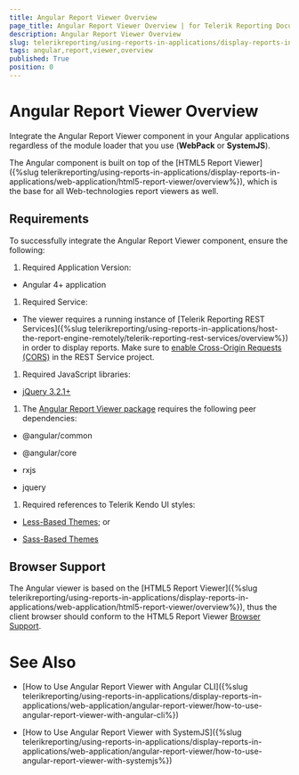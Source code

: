 ```yaml
---
title: Angular Report Viewer Overview
page_title: Angular Report Viewer Overview | for Telerik Reporting Documentation
description: Angular Report Viewer Overview
slug: telerikreporting/using-reports-in-applications/display-reports-in-applications/web-application/angular-report-viewer/angular-report-viewer-overview
tags: angular,report,viewer,overview
published: True
position: 0
---
```


# Angular Report Viewer Overview



Integrate the Angular Report Viewer component in your Angular applications regardless of the module loader that you use
        (__WebPack__ or __SystemJS__).
      

The Angular component is built on top of the
        [HTML5 Report Viewer]({%slug telerikreporting/using-reports-in-applications/display-reports-in-applications/web-application/html5-report-viewer/overview%}), which is the base for all Web-technologies report viewers as well.
      

## Requirements

To successfully integrate the Angular Report Viewer component, ensure the following:
        

1. Required Application Version:
            

* Angular 4+ application
                

1. Required Service:
            

* The viewer requires a running instance of [Telerik Reporting REST Services]({%slug telerikreporting/using-reports-in-applications/host-the-report-engine-remotely/telerik-reporting-rest-services/overview%})                  in order to display reports. Make sure to
                  [enable Cross-Origin Requests (CORS)](https://docs.microsoft.com/en-us/aspnet/web-api/overview/security/enabling-cross-origin-requests-in-web-api) in the REST Service project.
                

1. Required JavaScript libraries:

* [jQuery 3.2.1+](https://jquery.com/download/)

1. The
              [Angular Report Viewer package](https://www.npmjs.com/package/@progress/telerik-angular-report-viewer)              requires the following peer dependencies:
            

* @angular/common
                

* @angular/core
                

* rxjs
                

* jquery
                

1. Required references to Telerik Kendo UI styles:

* [Less-Based Themes](https://docs.telerik.com/kendo-ui/styles-and-layout/appearance-styling); or
                

* [Sass-Based Themes](https://docs.telerik.com/kendo-ui/styles-and-layout/sass-themes)

## Browser Support

The Angular viewer is based on the [HTML5 Report Viewer]({%slug telerikreporting/using-reports-in-applications/display-reports-in-applications/web-application/html5-report-viewer/overview%}),
          thus the client browser should conform to the HTML5 Report Viewer [Browser Support](143e5c03-e69d-416f-9ac0-85c397b22b8e#browser-support).
        

# See Also


 * [How to Use Angular Report Viewer with Angular CLI]({%slug telerikreporting/using-reports-in-applications/display-reports-in-applications/web-application/angular-report-viewer/how-to-use-angular-report-viewer-with-angular-cli%})

 * [How to Use Angular Report Viewer with SystemJS]({%slug telerikreporting/using-reports-in-applications/display-reports-in-applications/web-application/angular-report-viewer/how-to-use-angular-report-viewer-with-systemjs%})
